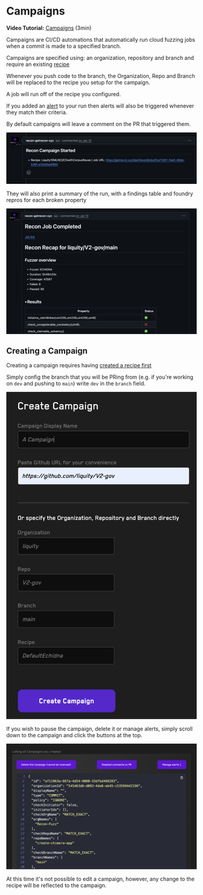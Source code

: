 # Campaigns
**Video Tutorial:** [Campaigns](https://www.youtube.com/watch?v=YFkwtb-RFyU) (3min)

Campaigns are CI/CD automations that automatically run cloud fuzzing jobs when a commit is made to a specified branch.

Campaigns are specified using: an organization, repository and branch and require an existing [recipe](./recipes.md)

Whenever you push code to the branch, the Organization, Repo and Branch will be replaced to the recipe you setup for the campaign.

A job will run off of the recipe you configured.

If you added an [alert](./alerts.md) to your run then alerts will also be triggered whenever they match their criteria.

By default campaigns will leave a comment on the PR that triggered them.

![Campaign leaving a comment on start](../images/using_recon/campaign_start_comment.png)

They will also print a summary of the run, with a findings table and foundry repros for each broken property

![Campaign leaving a comment on end](../images/using_recon/campaign_end_comment.png)

## Creating a Campaign

Creating a campaign requires having [created a recipe first](./recipes.md)

Simply config the branch that you will be PRing from (e.g. if you're working on `dev` and pushing to `main`) write `dev` in the `branch` field.

![Creating a campaign](../images/using_recon/campaign_setup_form.png)


If you wish to pause the campaign, delete it or manage alerts, simply scroll down to the campaign and click the buttons at the top.

![Updating a campaign](../images/using_recon/campaign_config.png)

At this time it's not possible to edit a campaign, however, any change to the recipe will be reflected to the campaign.